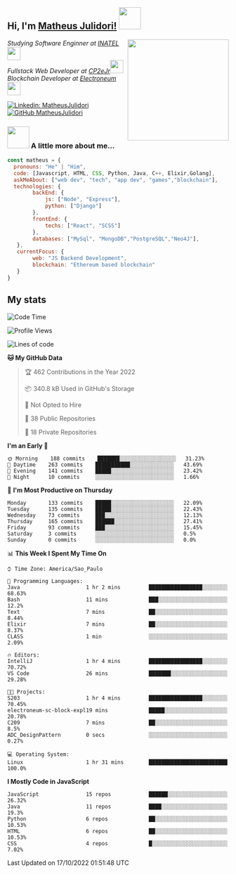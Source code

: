 <h2> Hi, I'm <a href="https://matheusjulidori.github.io" target="_blank">Matheus Julidori!</a> <img src="https://media.giphy.com/media/12oufCB0MyZ1Go/giphy.gif" width="50"></h2>
<img align='right' src="https://media.giphy.com/media/3oKIPnAiaMCws8nOsE/giphy.gif" width="230" height="auto">
<p><em>Studying Software Enginner at <a href="http://www.inatel.br" target="_blank">INATEL</a><img src="https://media.giphy.com/media/fYSnHlufseco8Fh93Z/giphy.gif" width="30"></br>
  Fullstack Web Developer at <a href="http://www.cp2ejr.com.br" target="_blank">CP2eJr</a><img src="https://media.giphy.com/media/WUlplcMpOCEmTGBtBW/giphy.gif" width="30"></br>
  Blockchain Developer at <a href="https://www.electroneum.com" target="_blank">Electroneum</a><img src="https://media.giphy.com/media/WUlplcMpOCEmTGBtBW/giphy.gif" width="30"> 
</em></p>

[![Linkedin: MatheusJulidori](https://img.shields.io/badge/-MatheusJulidori-blue?style=flat-square&logo=Linkedin&logoColor=white&link=https://www.linkedin.com/in/MatheusJulidori/)](https://www.linkedin.com/in/MatheusJulidori/)
[![GitHub MatheusJulidori](https://img.shields.io/github/followers/matheusjulidori?label=follow&style=social)](https://github.com/MatheusJulidori)


### <img src="https://media.giphy.com/media/VgCDAzcKvsR6OM0uWg/giphy.gif" width="50"> A little more about me...  

```javascript
const matheus = {
  pronouns: "He" | "Him",
  code: [Javascript, HTML, CSS, Python, Java, C++, Elixir,Golang],
  askMeAbout: ["web dev", "tech", "app dev", "games","blockchain"],
  technologies: {
        backEnd: {
            js: ["Node", "Express"],
            python: ["Django"]
        },
        frontEnd: {
            techs: ["React", "SCSS"]
        },
        databases: ["MySql", "MongoDB","PostgreSQL","Neo4J"],
   },
   currentFocus: {
        web: "JS Backend Development",
        blockchain: "Ethereum based blockchain"
   }
}
```
<h2>My stats</h2>

<!--START_SECTION:waka-->
![Code Time](http://img.shields.io/badge/Code%20Time-219%20hrs%2047%20mins-blue)

![Profile Views](http://img.shields.io/badge/Profile%20Views-0-blue)

![Lines of code](https://img.shields.io/badge/From%20Hello%20World%20I%27ve%20Written-667%20Thousand%20lines%20of%20code-blue)

**🐱 My GitHub Data** 

> 🏆 462 Contributions in the Year 2022
 > 
> 📦 340.8 kB Used in GitHub's Storage 
 > 
> 🚫 Not Opted to Hire
 > 
> 📜 38 Public Repositories 
 > 
> 🔑 18 Private Repositories  
 > 
**I'm an Early 🐤** 

```text
🌞 Morning    188 commits    ███████░░░░░░░░░░░░░░░░░░   31.23% 
🌆 Daytime    263 commits    ███████████░░░░░░░░░░░░░░   43.69% 
🌃 Evening    141 commits    █████░░░░░░░░░░░░░░░░░░░░   23.42% 
🌙 Night      10 commits     ░░░░░░░░░░░░░░░░░░░░░░░░░   1.66%

```
📅 **I'm Most Productive on Thursday** 

```text
Monday       133 commits    █████░░░░░░░░░░░░░░░░░░░░   22.09% 
Tuesday      135 commits    █████░░░░░░░░░░░░░░░░░░░░   22.43% 
Wednesday    73 commits     ███░░░░░░░░░░░░░░░░░░░░░░   12.13% 
Thursday     165 commits    ██████░░░░░░░░░░░░░░░░░░░   27.41% 
Friday       93 commits     ███░░░░░░░░░░░░░░░░░░░░░░   15.45% 
Saturday     3 commits      ░░░░░░░░░░░░░░░░░░░░░░░░░   0.5% 
Sunday       0 commits      ░░░░░░░░░░░░░░░░░░░░░░░░░   0.0%

```


📊 **This Week I Spent My Time On** 

```text
⌚︎ Time Zone: America/Sao_Paulo

💬 Programming Languages: 
Java                     1 hr 2 mins         █████████████████░░░░░░░░   68.63% 
Bash                     11 mins             ███░░░░░░░░░░░░░░░░░░░░░░   12.2% 
Text                     7 mins              ██░░░░░░░░░░░░░░░░░░░░░░░   8.44% 
Elixir                   7 mins              ██░░░░░░░░░░░░░░░░░░░░░░░   8.37% 
CLASS                    1 min               ░░░░░░░░░░░░░░░░░░░░░░░░░   2.09%

🔥 Editors: 
IntelliJ                 1 hr 4 mins         █████████████████░░░░░░░░   70.72% 
VS Code                  26 mins             ███████░░░░░░░░░░░░░░░░░░   29.28%

🐱‍💻 Projects: 
S203                     1 hr 4 mins         █████████████████░░░░░░░░   70.45% 
electroneum-sc-block-expl19 mins             █████░░░░░░░░░░░░░░░░░░░░   20.78% 
C209                     7 mins              ██░░░░░░░░░░░░░░░░░░░░░░░   8.5% 
ADC_DesignPattern        0 secs              ░░░░░░░░░░░░░░░░░░░░░░░░░   0.27%

💻 Operating System: 
Linux                    1 hr 31 mins        █████████████████████████   100.0%

```

**I Mostly Code in JavaScript** 

```text
JavaScript               15 repos            ██████░░░░░░░░░░░░░░░░░░░   26.32% 
Java                     11 repos            ████░░░░░░░░░░░░░░░░░░░░░   19.3% 
Python                   6 repos             ██░░░░░░░░░░░░░░░░░░░░░░░   10.53% 
HTML                     6 repos             ██░░░░░░░░░░░░░░░░░░░░░░░   10.53% 
CSS                      4 repos             █░░░░░░░░░░░░░░░░░░░░░░░░   7.02%

```



 Last Updated on 17/10/2022 01:51:48 UTC
<!--END_SECTION:waka-->
